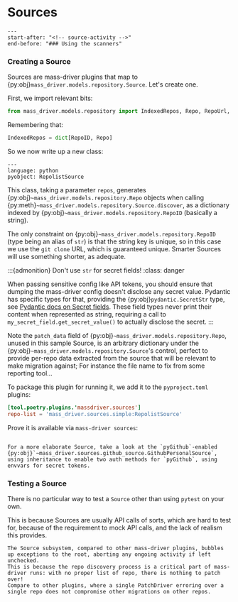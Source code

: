 # Sources

```{include} ../../README.md
---
start-after: "<!-- source-activity -->"
end-before: "### Using the scanners"
```

### Creating a Source

Sources are mass-driver plugins that map to
{py:obj}`mass_driver.models.repository.Source`. Let's create one.

First, we import relevant bits:

```python
from mass_driver.models.repository import IndexedRepos, Repo, RepoUrl, Source
```
Remembering that:

```python
IndexedRepos = dict[RepoID, Repo]
```

So we now write up a new class:

```{literalinclude} ../../src/mass_driver/sources/simple.py
---
language: python
pyobject: RepolistSource
```

This class, taking a parameter `repos`, generates
{py:obj}`~mass_driver.models.repository.Repo` objects when calling {py:meth}`~mass_driver.models.repository.Source.discover`, as a
dictionary indexed by {py:obj}`~mass_driver.models.repository.RepoID` (basically a
string).

The only constraint on {py:obj}`~mass_driver.models.repository.RepoID` (type
being an alias of `str`) is that the string key is unique, so in this case we
use the `git clone` URL, which is guaranteed unique. Smarter Sources will use
something shorter, as adequate.

:::{admonition} Don't use `str` for secret fields!
:class: danger

When passing sensitive config like API tokens, you should ensure that dumping
the mass-driver config doesn't disclose any secret value. Pydantic has specific
types for that, providing the {py:obj}`pydantic.SecretStr` type, see [Pydantic
docs on Secret
fields](https://docs.pydantic.dev/1.10/usage/types/#secret-types). These field
types never print their content when represented as string, requiring a call to
`my_secret_field.get_secret_value()` to actually disclose the secret.
:::

Note the `patch_data` field of {py:obj}`~mass_driver.models.repository.Repo`, unused in this sample Source, is an
arbitrary dictionary under the {py:obj}`~mass_driver.models.repository.Source`'s control, perfect to provide per-repo
data extracted from the source that will be relevant to make migration against;
For instance the file name to fix from some reporting tool...

To package this plugin for running it, we add it to the `pyproject.toml`
plugins:

```toml
[tool.poetry.plugins.'massdriver.sources']
repo-list = 'mass_driver.sources.simple:RepolistSource'
```

Prove it is available via `mass-driver sources`:

```{program-output} poetry run mass-driver sources
```

```{note}
For a more elaborate Source, take a look at the `pyGithub`-enabled {py:obj}`~mass_driver.sources.github_source.GithubPersonalSource`, using inheritance to enable two auth methods for `pyGithub`, using envvars for secret tokens.
```

### Testing a Source

There is no particular way to test a `Source` other than using `pytest` on your
own.

This is because Sources are usually API calls of sorts, which are hard to test
for, because of the requirement to mock API calls, and the lack of realism this
provides.


```{warning}
The Source subsystem, compared to other mass-driver plugins, bubbles up exceptions to the root, aborting any ongoing activity if left unchecked.
This is because the repo discovery process is a critical part of mass-driver runs: with no proper list of repo, there is nothing to patch over!
Compare to other plugins, where a single PatchDriver erroring over a single repo does not compromise other migrations on other repos.
```
